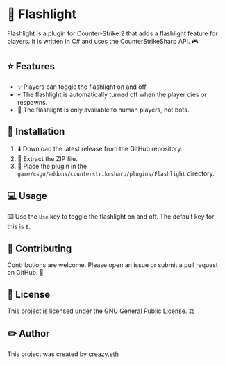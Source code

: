 # 🔦 Flashlight

Flashlight is a plugin for Counter-Strike 2 that adds a flashlight feature for players. It is written in C# and uses the CounterStrikeSharp API. 🎮

## ⭐ Features

- 💡 Players can toggle the flashlight on and off.
- 💀 The flashlight is automatically turned off when the player dies or respawns.
- 🚫 The flashlight is only available to human players, not bots.

## 🔧 Installation

1. ⬇️ Download the latest release from the GitHub repository.
2. 📁 Extract the ZIP file.
3. 📂 Place the plugin in the `game/csgo/addons/counterstrikesharp/plugins/Flashlight` directory.

## 💻 Usage

⌨️ Use the `Use` key to toggle the flashlight on and off. The default key for this is `E`.

## 🤝 Contributing

Contributions are welcome. Please open an issue or submit a pull request on GitHub. 🐙

## 📃 License

This project is licensed under the GNU General Public License. ⚖️

## ✏️ Author

This project was created by [creazy.eth](https://github.com/creazy231)